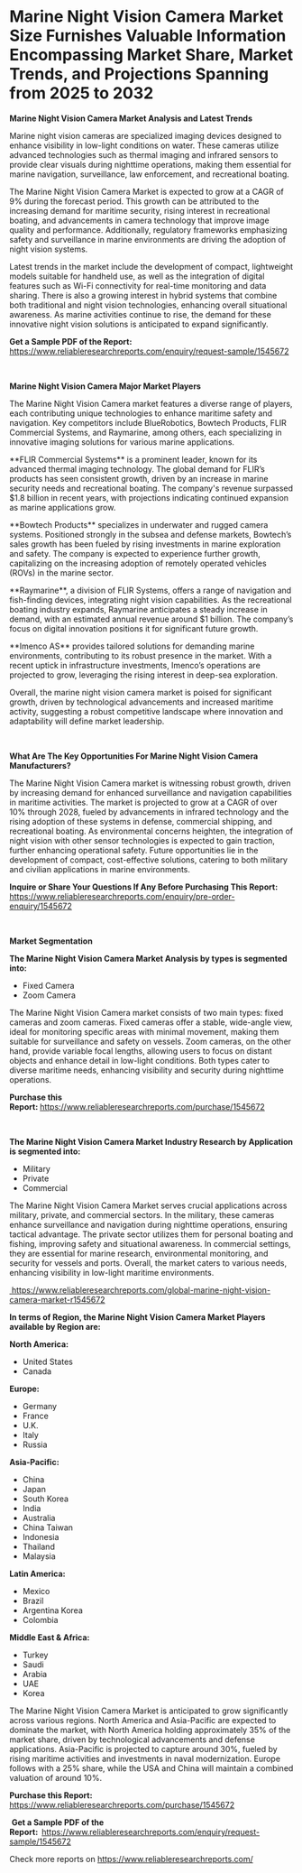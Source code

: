 <p><h1>Marine Night Vision Camera Market Size Furnishes Valuable Information Encompassing Market Share, Market Trends, and Projections Spanning from 2025 to 2032</h1></p><p><strong>Marine Night Vision Camera Market Analysis and Latest Trends</strong></p>
<p><p>Marine night vision cameras are specialized imaging devices designed to enhance visibility in low-light conditions on water. These cameras utilize advanced technologies such as thermal imaging and infrared sensors to provide clear visuals during nighttime operations, making them essential for marine navigation, surveillance, law enforcement, and recreational boating.</p><p>The Marine Night Vision Camera Market is expected to grow at a CAGR of 9% during the forecast period. This growth can be attributed to the increasing demand for maritime security, rising interest in recreational boating, and advancements in camera technology that improve image quality and performance. Additionally, regulatory frameworks emphasizing safety and surveillance in marine environments are driving the adoption of night vision systems.</p><p>Latest trends in the market include the development of compact, lightweight models suitable for handheld use, as well as the integration of digital features such as Wi-Fi connectivity for real-time monitoring and data sharing. There is also a growing interest in hybrid systems that combine both traditional and night vision technologies, enhancing overall situational awareness. As marine activities continue to rise, the demand for these innovative night vision solutions is anticipated to expand significantly.</p></p>
<p><strong>Get a Sample PDF of the Report:&nbsp;</strong> <a href="https://www.reliableresearchreports.com/enquiry/request-sample/1545672?utm_campaign=2202&utm_medium=2&utm_source=Github&utm_content=ia&utm_term=08042025&utm_id=marine-night-vision-camera">https://www.reliableresearchreports.com/enquiry/request-sample/1545672</a></p>
<p>&nbsp;</p>
<p><strong>Marine Night Vision Camera Major Market Players</strong></p>
<p><p>The Marine Night Vision Camera market features a diverse range of players, each contributing unique technologies to enhance maritime safety and navigation. Key competitors include BlueRobotics, Bowtech Products, FLIR Commercial Systems, and Raymarine, among others, each specializing in innovative imaging solutions for various marine applications.</p><p>**FLIR Commercial Systems** is a prominent leader, known for its advanced thermal imaging technology. The global demand for FLIR’s products has seen consistent growth, driven by an increase in marine security needs and recreational boating. The company's revenue surpassed $1.8 billion in recent years, with projections indicating continued expansion as marine applications grow.</p><p>**Bowtech Products** specializes in underwater and rugged camera systems. Positioned strongly in the subsea and defense markets, Bowtech’s sales growth has been fueled by rising investments in marine exploration and safety. The company is expected to experience further growth, capitalizing on the increasing adoption of remotely operated vehicles (ROVs) in the marine sector.</p><p>**Raymarine**, a division of FLIR Systems, offers a range of navigation and fish-finding devices, integrating night vision capabilities. As the recreational boating industry expands, Raymarine anticipates a steady increase in demand, with an estimated annual revenue around $1 billion. The company’s focus on digital innovation positions it for significant future growth.</p><p>**Imenco AS** provides tailored solutions for demanding marine environments, contributing to its robust presence in the market. With a recent uptick in infrastructure investments, Imenco’s operations are projected to grow, leveraging the rising interest in deep-sea exploration.</p><p>Overall, the marine night vision camera market is poised for significant growth, driven by technological advancements and increased maritime activity, suggesting a robust competitive landscape where innovation and adaptability will define market leadership.</p></p>
<p>&nbsp;</p>
<p><strong>What Are The Key Opportunities For Marine Night Vision Camera Manufacturers?</strong></p>
<p><p>The Marine Night Vision Camera market is witnessing robust growth, driven by increasing demand for enhanced surveillance and navigation capabilities in maritime activities. The market is projected to grow at a CAGR of over 10% through 2028, fueled by advancements in infrared technology and the rising adoption of these systems in defense, commercial shipping, and recreational boating. As environmental concerns heighten, the integration of night vision with other sensor technologies is expected to gain traction, further enhancing operational safety. Future opportunities lie in the development of compact, cost-effective solutions, catering to both military and civilian applications in marine environments.</p></p>
<p><strong>Inquire or Share Your Questions If Any Before Purchasing This Report:</strong> <a href="https://www.reliableresearchreports.com/enquiry/pre-order-enquiry/1545672?utm_campaign=2202&utm_medium=2&utm_source=Github&utm_content=ia&utm_term=08042025&utm_id=marine-night-vision-camera">https://www.reliableresearchreports.com/enquiry/pre-order-enquiry/1545672</a></p>
<p>&nbsp;</p>
<p><strong>Market Segmentation</strong></p>
<p><strong>The Marine Night Vision Camera Market Analysis by types is segmented into:</strong></p>
<p><ul><li>Fixed Camera</li><li>Zoom Camera</li></ul></p>
<p><p>The Marine Night Vision Camera market consists of two main types: fixed cameras and zoom cameras. Fixed cameras offer a stable, wide-angle view, ideal for monitoring specific areas with minimal movement, making them suitable for surveillance and safety on vessels. Zoom cameras, on the other hand, provide variable focal lengths, allowing users to focus on distant objects and enhance detail in low-light conditions. Both types cater to diverse maritime needs, enhancing visibility and security during nighttime operations.</p></p>
<p><strong>Purchase this Report:&nbsp;</strong><a href="https://www.reliableresearchreports.com/purchase/1545672?utm_campaign=2202&utm_medium=2&utm_source=Github&utm_content=ia&utm_term=08042025&utm_id=marine-night-vision-camera">https://www.reliableresearchreports.com/purchase/1545672</a></p>
<p>&nbsp;</p>
<p><strong>The Marine Night Vision Camera Market Industry Research by Application is segmented into:</strong></p>
<p><ul><li>Military</li><li>Private</li><li>Commercial</li></ul></p>
<p><p>The Marine Night Vision Camera Market serves crucial applications across military, private, and commercial sectors. In the military, these cameras enhance surveillance and navigation during nighttime operations, ensuring tactical advantage. The private sector utilizes them for personal boating and fishing, improving safety and situational awareness. In commercial settings, they are essential for marine research, environmental monitoring, and security for vessels and ports. Overall, the market caters to various needs, enhancing visibility in low-light maritime environments.</p></p>
<p><a href="https://www.reliableresearchreports.com/global-marine-night-vision-camera-market-r1545672?utm_campaign=2202&utm_medium=2&utm_source=Github&utm_content=ia&utm_term=08042025&utm_id=marine-night-vision-camera">&nbsp;https://www.reliableresearchreports.com/global-marine-night-vision-camera-market-r1545672</a></p>
<p><strong>In terms of Region, the Marine Night Vision Camera Market Players available by Region are:</strong></p>
<p>
    <p> <strong> North America: </strong>
        <ul>
            <li>United States</li>
            <li>Canada</li>
        </ul>
        </p> 
    <p> <strong> Europe: </strong>
        <ul>
            <li>Germany</li>
            <li>France</li>
            <li>U.K.</li>
            <li>Italy</li>
            <li>Russia</li>
        </ul>
        </p> 
    <p> <strong> Asia-Pacific: </strong>
        <ul>
            <li>China</li>
            <li>Japan</li>
            <li>South Korea</li>
            <li>India</li>
            <li>Australia</li>
            <li>China Taiwan</li>
            <li>Indonesia</li>
            <li>Thailand</li>
            <li>Malaysia</li>
        </ul>
        </p> 
    <p> <strong> Latin America: </strong>
        <ul>
            <li>Mexico</li>
            <li>Brazil</li>
            <li>Argentina Korea</li>
            <li>Colombia</li>
        </ul>
        </p> 
    <p> <strong> Middle East & Africa: </strong>
        <ul>
            <li>Turkey</li>
            <li>Saudi</li>
            <li>Arabia</li>
            <li>UAE</li>
            <li>Korea</li>
        </ul>
    </p>
    </p>
<p><p>The Marine Night Vision Camera Market is anticipated to grow significantly across various regions. North America and Asia-Pacific are expected to dominate the market, with North America holding approximately 35% of the market share, driven by technological advancements and defense applications. Asia-Pacific is projected to capture around 30%, fueled by rising maritime activities and investments in naval modernization. Europe follows with a 25% share, while the USA and China will maintain a combined valuation of around 10%.</p></p>
<p><strong>Purchase this Report: </strong><a href="https://www.reliableresearchreports.com/purchase/1545672?utm_campaign=2202&utm_medium=2&utm_source=Github&utm_content=ia&utm_term=08042025&utm_id=marine-night-vision-camera">https://www.reliableresearchreports.com/purchase/1545672</a></p>
<p>&nbsp;<strong>Get a Sample PDF of the Report:&nbsp;&nbsp;</strong><a href="https://www.reliableresearchreports.com/enquiry/request-sample/1545672?utm_campaign=2202&utm_medium=2&utm_source=Github&utm_content=ia&utm_term=08042025&utm_id=marine-night-vision-camera">https://www.reliableresearchreports.com/enquiry/request-sample/1545672</a></p>
<p><strong></strong></p>
<p>Check more reports on <a href="https://www.reliableresearchreports.com/?utm_campaign=2202&utm_medium=2&utm_source=Github&utm_content=ia&utm_term=08042025&utm_id=marine-night-vision-camera">https://www.reliableresearchreports.com/</a></p>